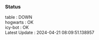 ### Status


table : DOWN  
hogwarts : OK  
icy-bot : OK  
Latest Update : 2024-04-21 08:09:51.138957
